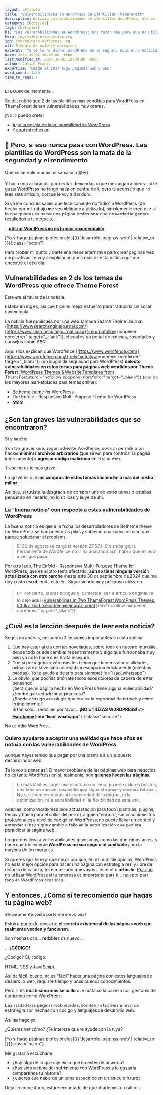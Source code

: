 ```yaml
---
layout: articulo
title: "Vulnerabilidades en WordPress de plantillas Themeforest"
description: Noticia vulnerabilidades de plantillas WordPress, una de tantas razones por la que no recomiendo esta herramienta a mis clientes. Léelo.
category: [Noticias]
tags: [Noticias]
h1: "Las vulnerabilidades en WordPress: Una razón más para que no utilices este gestor"
hero: img/malware-wordpress.svg
jpg: img/malware-wordpress.jpg
alt: Símbolo de malware wordpress
excerpt: 'Ya te lo he dicho: WordPress no es seguro. Aquí otra noticia.'
date: 2024-10-02 10:00:00 -0500
last_modified_at: 2024-10-02 10:00:00 -0500
author: Julian Franco
expertise: "Desde el 2017 hago páginas web y SEO"
word_count: 1139
time_to_read: 7
---
```

El BOOM del momento…

Se descubrió que 2 de las plantillas más vendidas para WordPress en ThemeForest tienen vulnerabilidades muy graves.

¡No lo puedo creer!

- [Aquí la noticia de la vulnerabilidad de WordPress](#vulnerabilidades-en-2-de-los-temas-de-wordpress-que-ofrece-theme-forest)
- [Y aquí mi reflexión](#cuál-es-la-lección)

## 🤔 Pero, si eso nunca pasa con WordPress. Las plantillas de WordPress son la mata de la seguridad y el rendimiento

Que no se note mucho mi sarcasmo(😎☕).

Y hago una aclaración para evitar demandas o que me caigan a piedra: si te gusta WordPress no tengo nada en contra de ti, pero te aconsejo que no leas este artículo, porque le voy a dar duro.

Si ya me conoces sabes que técnicamente no “odio” a WordPress (de hecho por mi trabajo me veo obligado a utilizarlo), simplemente creo que si lo que quieres es hacer una página profesional que de verdad le genere resultados a tu negocio…

…**[utilizar WordPress no es lo más recomendable](#quiero-ayudarte-a-aceptar-una-realidad-que-hace-años-es-noticia-con-las-vulnerabilidades-de-wordpress)**.

[Yo sí hago páginas profesionales]({{'desarrollo-paginas-web' | relative_url }}){:class="boton"}

Para probar mi punto y darte una mejor alternativa para crear páginas web corporativas, te voy a explicar un poco más de esta noticia que me encontré el otro día.

## Vulnerabilidades en 2 de los temas de WordPress que ofrece Theme Forest

Este era el titular de la noticia.

Estaba en inglés, así que hice mi mejor esfuerzo para traducirlo sin sonar cavernícola.

La noticia fue publicada por una web llamada Search Engine Journal ([https://www.searchenginejournal.com/](https://www.searchenginejournal.com/){:rel="nofollow noopener noreferrer" target="_blank"}), el cual es un portal de noticias, novedades y consejos sobre SEO.

Aquí ellos explican que Wordfence ([https://www.wordfence.com/](https://www.wordfence.com/){:rel="nofollow noopener noreferrer" target="_blank"}) (un plugin de seguridad para WordPress) **detecto vulnerabilidades en estos temas para páginas web vendidos por Theme Forest** ([WordPress Themes & Website Templates from ThemeForest](https://themeforest.net/?gad_source=1&gclid=Cj0KCQjwmOm3BhC8ARIsAOSbapVnplemgq8UZvvY29ksDby9TnK4GitMFG5sFbn6fteWy84JCfZbC1saAgz3EALw_wcB){:rel="nofollow noopener noreferrer" target="_blank"}) (uno de los mayores marketplaces para temas online):

- Betheme theme for WordPress
- The Enfold – Responsive Multi-Purpose Theme for WordPress
- ☢️☢️☢️

## ¿Son tan graves las vulnerabilidades que se encontraron?

Sí y mucho.

Son tan graves que, según advierte Wordfence, podrían permitir a un hacker **eliminar archivos arbitrarios** (que sirven para controlar la página internamente) y **agregar código malicioso** en el sitio web.

Y eso no es lo más grave.

Lo grave es que **las compras de estos temas hacienden a más del medio millón**.

Así que, si tuviste la desgracia de comprar uno de estos temas o estabas pensando en hacerlo, no lo utilices y huye de ahí.

### La "buena noticia" con respecto a estas vulnerabilidades de WordPress

La buena noticia es que a la fecha los desarrolladores de Betheme theme for WordPress se han puesto las pilas y subieron una nueva versión que parece solucionar el problema.

>El 30 de agosto se cargó la versión 27.5.7.1. Sin embargo, la herramienta de Wordfence no la ha analizado aún, habría que esperar a ver que pasa.

Por otro lado, The Enfold – Responsive Multi-Purpose Theme for WordPress, que es el otro tema afectado, **aún no tiene ninguna versión actualizada con otro parche** (hasta este 30 de septiembre de 2024 que me doy gusto escribiendo esto ☕). Sigue siendo muy peligroso utilizarlo.

>👉 Por cierto, si eres bilingüe y te interesa leer el artículo original, te lo dejo **aquí** ([Vulnerabilities in Two ThemeForest WordPress Themes, 500k+ Sold (searchenginejournal.com)](https://www.searchenginejournal.com/vulnerabilities-in-two-themeforest-wordpress-themes-500k-sold/525797/?user_id=bd5cdd4bbe345d567f27e60df832fdb6657b30db18acd31b6df59e16f904af82&utm_campaign=daily_newsletter_09_02_2024&utm_medium=email&_hsenc=p2ANqtz--xjY_9XfvJ5ahPukK4uCjWvRByT7DjxFso6a2TAy_SGN9wXvkYEahinWL4Rjv0YGK0jPn_Eojm69ruPdQ5l9BrxRhVmzewxxeWRNBRV3JY_XuPhDQ&_hsmi=322740785&utm_source=sejtoday#placement_loop){:rel="nofollow noopener noreferrer" target="_blank"}).

## ¿Cuál es la lección después de leer esta noticia?

Según mi análisis, encuentro 3 lecciones importantes en esta noticia:

1. Que hay estar al día con las novedades, sobre todo en nuestro mundillo, donde todo puede cambiar repentinamente y algo que funcionaba muy bien ya no lo hace o es hasta inseguro.
2. Que si por alguna razón usas los temas que tienen vulnerabilidades, actualízate a la versión corregida o escapa inmediatamente (mientras puedas). [Yo te ayudo a dejarlo para siempre](#){:id="lead_whatsapp"}
3. Lo obvio, que podrías ahórrate todos esos dolores de cabeza de estar pensando  
  ¿Será que mi página hecha en WordPress tiene alguna vulnerabilidad?  
  ¿Tendré que actualizar alguna cosa?  
  ¿Dónde consigo ese plugin que evalúa la seguridad de mi web y cómo lo implemento?  
  Si tan solo… redobles por favor… **¡NO UTILIZAS WORDPRESS! 👉[Escríbeme](#){:id="lead_whatsapp"}**
{:class="seccion"}

No es odio WordPres...

### Quiero ayudarte a aceptar una realidad que hace años es noticia con las vulnerabilidades de WordPress

Aunque hayas tenido que pagar por una plantilla a un supuesto desarrollador web.

Te lo voy a poner así: El mayor problema de las páginas web para negocios no es tanto WordPress en sí, realmente, son **quienes hacen las páginas**.

>Lo más fácil es coger una plantilla o un tema, ponerle colores bonitos, una letra en cursiva, una bolita que sigue al cursor y muchas fóticos… No se tienen en cuenta ni la seguridad de la página, ni la optimización, ni la accesibilidad, ni la flexibilidad de esta, etc.

Además, como WordPress pide actualización para todo (plantillas, plugins, temas y hasta para el collar del perro), alguien “normal”, sin conocimientos profesionales a nivel de código en WordPress, no puede llevar un control y entender si hay algún cambio o fallo en la actualización que pudiera perjudicar la página web.

Lo que nos lleva a vulnerabilidades gravísimas, como las que vimos antes, y hace que tristemente **WordPress no sea seguro ni confiable** para la mayoría de los mortales.

Si quieres que te explique mejor por qué, en mi humilde opinión, WordPress no es la mejor opción para hacer una página con estrategia real y libre de dolores de cabeza, te recomiendo que vayas a este otro **artículo**: [Por qué no utilizar WordPress si tu empresa es importante para ti](https://juli.com.co/por-que-no-usar-wordpress)... no apto para fans de WordPress sensibles.

## Y entonces, ¿Cómo sí te recomiendo que hagas tu página web?

Sinceramente, ¡esta parte me emociona!

Estoy a punto de revelarte **el secreto existencial de las páginas web que realmente venden y funcionan**.

Son hechas con… redobles de nuevo…

… **¡CÓDIGO!**

¿Código? Sí, código.

HTML, CSS y JavaScript.

Así de fácil, bueno, no es “fácil” hacer una página con estos lenguajes de desarrollo web, requiere tiempo y unos buenos conocimientos.

Pero si es **muchísimo más sencillo** que matarse la cabeza con gestores de contenido como WordPress.

Las verdaderas páginas web rápidas, bonitas y efectivas a nivel de estrategia son hechas con código y lenguajes de desarrollo web.

Así las hago yo.

¿Quieres ver cómo? ¿Te interesa que te ayude con la tuya?

[Yo sí hago páginas profesionales]({{'desarrollo-paginas-web' | relative_url }}){:class="boton"}

Me gustaría escucharte:

- ¿Hay algo de lo que dije en lo que no estés de acuerdo?
- ¿Has sido víctima del sufrimiento con WordPress y te gustaría compartirme tu historia?
- ¿Quieres que hable de un tema específico en un artículo futuro?

Deja un comentario, estaré encantado de que charlemos un ratico…
